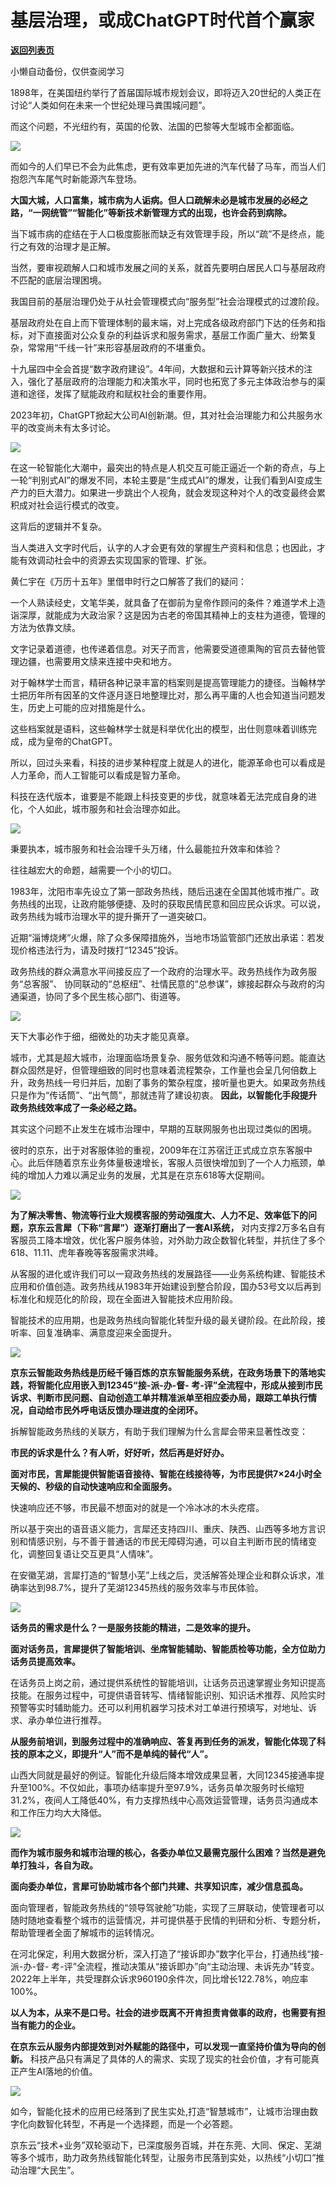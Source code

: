 # 基层治理，或成ChatGPT时代首个赢家

[**返回列表页**](/gzh/政事堂2019)

小懒自动备份，仅供查阅学习

1898年，在美国纽约举行了首届国际城市规划会议，即将迈入20世纪的人类正在讨论“人类如何在未来一个世纪处理马粪围城问题”。  

而这个问题，不光纽约有，英国的伦敦、法国的巴黎等大型城市全都面临。

![](https://mmbiz.qpic.cn/mmbiz_png/rxhS23yu8cP9EU13yP8e4RrnW7P3boS15xNV0icxDK85YDptm0D9OxH4leva4eOJWiaiakeMKTP2e9383FVT5biaPg/640?wx_fmt=png)

而如今的人们早已不会为此焦虑，更有效率更加先进的汽车代替了马车，而当人们抱怨汽车尾气时新能源汽车登场。

 **大国大城，人口富集，城市病为人诟病。但人口疏解未必是城市发展的必经之路，“一网统管”“智能化”等新技术新管理方式的出现，也许会药到病除。**

当下城市病的症结在于人口极度膨胀而缺乏有效管理手段，所以“疏”不是终点，能行之有效的治理才是正解。

当然，要审视疏解人口和城市发展之间的关系，就首先要明白居民人口与基层政府不匹配的底层治理困境。

我国目前的基层治理仍处于从社会管理模式向“服务型”社会治理模式的过渡阶段。

基层政府处在自上而下管理体制的最末端，对上完成各级政府部门下达的任务和指标，对下直接面对公众复杂的利益诉求和服务需求，基层工作面广量大、纷繁复杂，常常用“千线一针”来形容基层政府的不堪重负。

十九届四中全会首提“数字政府建设”。4年间，大数据和云计算等新兴技术的注入，强化了基层政府的治理能力和决策水平，同时也拓宽了多元主体政治参与的渠道和途径，发挥了赋能政府和赋权社会的重要作用。

2023年初，ChatGPT掀起大公司AI创新潮。但，其对社会治理能力和公共服务水平的改变尚未有太多讨论。

![](https://mmbiz.qpic.cn/mmbiz_png/rxhS23yu8cP9EU13yP8e4RrnW7P3boS1RvL99A0nxPfiaKneAsW1A0B9xjaic8TBmqHCDy7VBKPgFCW33HO0UJ8g/640?wx_fmt=png)

在这一轮智能化大潮中，最突出的特点是人机交互可能正逼近一个新的奇点，与上一轮“判别式AI”的爆发不同，本轮主要是“生成式AI”的爆发，让我们看到AI变成生产力的巨大潜力。如果进一步跳出个人视角，就会发现这种对个人的改变最终会累积成对社会运行模式的改变。

这背后的逻辑并不复杂。

当人类进入文字时代后，认字的人才会更有效的掌握生产资料和信息；也因此，才能有效调动社会中的资源去实现国家的管理、扩张。

黄仁宇在《万历十五年》里借申时行之口解答了我们的疑问：

一个人熟读经史，文笔华美，就具备了在御前为皇帝作顾问的条件？难道学术上造诣深厚，就能成为大政治家？这是因为古老的帝国其精神上的支柱为道德，管理的方法为依靠文牍。

文字记录着道德，也传递着信息。对天子而言，他需要受道德熏陶的官员去替他管理边疆，也需要用文牍来连接中央和地方。

对于翰林学士而言，精研各种记录丰富的档案则是提高管理能力的捷径。当翰林学士把历年所有因革的文件逐月逐日地整理比对，那么再平庸的人也会知道当问题发生，历史上可能的应对措施是什么。

这些档案就是语料，这些翰林学士就是科举优化出的模型，出仕则意味着训练完成，成为皇帝的ChatGPT。

所以，回过头来看，科技的进步某种程度上就是人的进化，能源革命也可以看成是人力革命，而人工智能可以看成是智力革命。

科技在迭代版本，谁要是不能跟上科技变更的步伐，就意味着无法完成自身的进化，个人如此，城市服务和社会治理亦如此。

![](https://mmbiz.qpic.cn/mmbiz_png/rxhS23yu8cP9EU13yP8e4RrnW7P3boS1VhiaK5eeMHujD83FOzIjrib77aFlmNPSOezf6Ig3JnTfdCcQic5Q3El5w/640?wx_fmt=png)

秉要执本，城市服务和社会治理千头万绪，什么最能拉升效率和体验？

往往越宏大的命题，越需要一个小的切口。

1983年，沈阳市率先设立了第一部政务热线，随后迅速在全国其他城市推广。政务热线的出现，让政府能够便捷、及时的获取民情民意和回应民众诉求。可以说，政务热线为城市治理水平的提升撕开了一道突破口。

近期“淄博烧烤”火爆，除了众多保障措施外，当地市场监管部门还放出承诺：若发现价格违法行为，请及时拨打“12345”投诉。

政务热线的群众满意水平间接反应了一个政府的治理水平。政务热线作为政务服务“总客服”、
协同联动的“总枢纽”、社情民意的“总参谋”，嫁接起群众与政府的沟通渠道，协同了多个民生核心部门、街道等。

![](https://mmbiz.qpic.cn/mmbiz_jpg/rxhS23yu8cP9EU13yP8e4RrnW7P3boS1ia6ichP1r3KFdySIyRP4ibF8K2tBl6WCv51Zn7jPcSI8TOwaGFSPTIRgA/640?wx_fmt=jpeg)

天下大事必作于细，细微处的功夫才能见真章。

城市，尤其是超大城市，治理面临场景复杂、服务低效和沟通不畅等问题。能直达群众固然是好，但管理细致的同时也意味着流程繁杂，工作量也会呈几何倍数上升，政务热线一号归并后，加剧了事务的繁杂程度，接听量也更大。如果政务热线只是作为“传话筒”、“出气筒”，那就违背了建设初衷。
**因此，以智能化手段提升政务热线效率成了一条必经之路。**

其实这个问题不止发生在城市治理中，早期的互联网服务也出现过类似的困境。

彼时的京东，出于对客服体验的重视，2009年在江苏宿迁正式成立京东客服中心。此后伴随着京东业务体量极速增长，客服人员很快增加到了一个人力瓶颈，单纯的增加人力难以满足业务的发展，尤其是在京东618等大促期间。

![](https://mmbiz.qpic.cn/mmbiz_jpg/rxhS23yu8cP9EU13yP8e4RrnW7P3boS1zDzhadvC2LmtCRSJ02A7fbXUPoytPjJ3VlJO8FohqvgWzcjfje6Wvw/640?wx_fmt=jpeg)

 **为了解决零售、物流等行业大规模客服的劳动强度大、人力不足、效率低下的问题，京东云言犀（下称“言犀”）逐渐打磨出了一套AI系统，**
对内支撑2万多名自有客服员工降本增效，优化客户服务体验，对外助力政企数智化转型，并抗住了多个618、11.11、虎年春晚等客服需求洪峰。

从客服的进化或许我们可以一窥政务热线的发展路径——业务系统构建、智能技术应用和价值创造。政务热线从1983年开始建设到整合阶段，国办53号文以后再到标准化和规范化的阶段，现在全面进入智能技术应用阶段。

智能技术的应用期，也是政务热线向智能化转型升级的最关键阶段。在此阶段，接听率、回复准确率、满意度迎来全面提升。

![](https://mmbiz.qpic.cn/mmbiz_jpg/rxhS23yu8cP9EU13yP8e4RrnW7P3boS1WibeWkW8W2DzKTjmA39GJopib1cMiaU7IlIS8j0qP61ro8ic8vNvRI1XAA/640?wx_fmt=jpeg)

 **京东云智能政务热线是历经千锤百炼的京东智能服务系统，在政务场景下的落地实践，将智能化应用嵌入到12345“接-派-办-督-
考-评”全流程中，形成从接到市民诉求、判断市民问题、自动创造工单并精准派单至相应委办局，跟踪工单执行情况，自动给市民外呼电话反馈办理进度的全闭环。**

拆解智能政务热线的关联方，有助于我们理解为什么言犀会带来显著性改变：

 **市民的诉求是什么？有人听，好好听，然后再是好好办。**

 **面对市民，言犀能提供智能语音接待、智能在线接待等，为市民提供7×24小时全天候的、秒级的自动快速响应和全面服务。**

快速响应还不够，市民最不想面对的就是一个冷冰冰的木头疙瘩。

所以基于突出的语音语义能力，言犀还支持四川、重庆、陕西、山西等多地方言识别和情感识别，与不善于普通话的市民无障碍沟通，可以自主判断市民的情绪变化，调整回复语让交互更具“人情味”。

在安徽芜湖，言犀打造的“智慧小芜”上线之后，灵活解答处理企业和群众诉求，准确率达到98.7%，提升了芜湖12345热线的服务效率与市民体验。

![](https://mmbiz.qpic.cn/mmbiz_jpg/rxhS23yu8cP9EU13yP8e4RrnW7P3boS1zVLdibMbKabYYQibcMKWTiaiaV27GibuYrkM0hkvw6cl6PBTnnDVQWr0gWw/640?wx_fmt=jpeg)

 **话务员的需求是什么？一是服务技能的精进，二是效率的提升。**

 **面对话务员，言犀提供了智能培训、坐席智能辅助、智能质检等功能，全方位助力话务员提高效率。**

在话务员上岗之前，通过提供系统性的智能培训，让话务员迅速掌握业务知识提高技能。在服务过程中，可提供语音转写、情绪智能识别、知识话术推荐、风险实时预警等实时辅助能力。还可以利用机器学习技术对工单进行预填写，对地址、诉求、承办单位进行推荐。

 **从服务前培训，到服务过程中的准确响应、答复再到任务的派发，智能化体现了科技的原本之义，即提升“人”而不是单纯的替代“人”。**

山西大同就是最好的例证。智能化升级后降本增效成果显著，大同12345接通率提升至100%。不仅如此，事项办结率提升至97.9%，话务员单次服务时长缩短31.2%，夜间人工降低40%，有力支撑热线中心高效运营管理，话务员沟通成本和工作压力均大大降低。

![](https://mmbiz.qpic.cn/mmbiz_jpg/rxhS23yu8cP9EU13yP8e4RrnW7P3boS1TMjwmK7xaNrPqus8iamrBB68bo6ruaxDCE19CSBibRYibxtsdtfnILTog/640?wx_fmt=jpeg)

 **而作为城市服务和城市治理的核心，各委办单位又最需克服什么困难？当然是避免单打独斗，各自为政。**

 **面向委办单位，言犀可协助城市各个部门共建、共享知识库，减少信息孤岛。**

面向管理者，智能政务热线的“领导驾驶舱”功能，实现了三屏联动，使管理者可以随时随地查看整个城市的运营情况，并可提供基于民情的判研和分析、专题分析，帮助管理者全面了解城市的运转情况。

在河北保定，利用大数据分析，深入打造了“接诉即办”数字化平台，打通热线“接-派-办-督-
考-评”全流程，推动决策从“接诉即办”向“主动治理、未诉先办”转变。2022年上半年，共受理群众诉求960190余件次，同比增长122.78%，响应率100%。

 **以人为本，从来不是口号。社会的进步既离不开肯担责肯做事的政府，也需要有担当有能力的企业。**

 **在京东云从服务内部提效到对外赋能的路径中，可以发现一直坚持价值为导向的创新。**
科技产品只有满足了具体的人的需求、实现了现实的社会价值，才有可能真正产生AI落地的价值。

![](https://mmbiz.qpic.cn/mmbiz_png/rxhS23yu8cP9EU13yP8e4RrnW7P3boS1HhVibbb4vMhIcQjaWjak5dM0dHCrPA3m6sdeWJsib07D2jibDu5c59icYA/640?wx_fmt=png)

如今，智能化技术的应用已经落到了民生实处,打造“智慧城市”，让城市治理由数字化向数智化转型，不再是一个选择题，而是一个必答题。

京东云“技术+业务”双轮驱动下，已深度服务百城，并在东莞、大同、保定、芜湖等多个城市，助力政务热线智能化转型，让服务市民落到实处，以热线“小切口”推动治理“大民生”。

